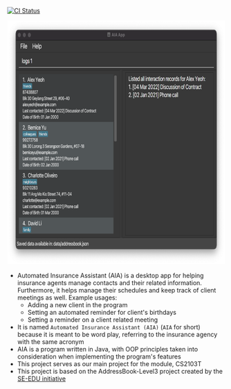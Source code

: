 [![CI Status](https://github.com/AY2122S2-CS2103T-T17-3/tp/workflows/Java%20CI/badge.svg)](https://github.com/AY2122S2-CS2103T-T17-3/tp/actions)

<img src="docs/images/Ui.png" alt="Ui" width="723" height="563"/>

* Automated Insurance Assistant (AIA) is a desktop app for helping insurance agents manage contacts and their related
information. Furthermore, it helps manage their schedules and keep track of client meetings as well.
  Example usages:
  * Adding a new client in the program
  * Setting an automated reminder for client's birthdays
  * Setting a reminder on a client related meeting
* It is named `Automated Insurance Assistant (AIA)` (`AIA` for short) because it is meant to be word play,
referring to the insurance agency with the same acronym
* AIA is a program written in Java, with OOP principles taken into consideration when implementing the program's features
* This project serves as our main project for the module, CS2103T
* This project is based on the AddressBook-Level3 project created by the [SE-EDU initiative](https://se-education.org)
